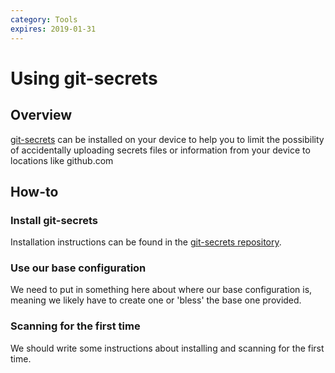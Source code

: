 ```yaml
---
category: Tools
expires: 2019-01-31
---
```

# Using git-secrets

## Overview

[git-secrets](https://github.com/awslabs/git-secrets) can be installed on your device to help you to limit the possibility of accidentally uploading secrets files or information from your device to locations like github.com

## How-to

### Install git-secrets

Installation instructions can be found in the [git-secrets repository](https://github.com/awslabs/git-secrets).

### Use our base configuration

We need to put in something here about where our base configuration is, meaning we likely have to create one or 'bless' the base one provided.

### Scanning for the first time

We should write some instructions about installing and scanning for the first time.
